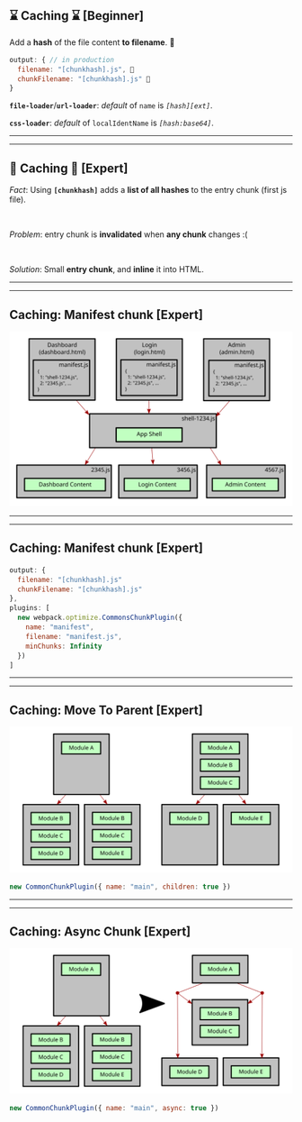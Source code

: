 ## ⌛️ Caching ⌛️ [Beginner]

Add a **hash** of the file content **to filename**. 📧

``` js
output: { // in production
  filename: "[chunkhash].js", 📲
  chunkFilename: "[chunkhash].js" 📲
}
```

**`file-loader`**/**`url-loader`**: *default* of `name` is *`[hash][ext]`*.

**`css-loader`**: *default* of `localIdentName` is *`[hash:base64]`*.

---

---

## 🚧 Caching 🚧 [Expert]

*Fact*: Using **`[chunkhash]`** adds a **list of all hashes** to the entry chunk (first js file).

<br>

*Problem*: entry chunk is **invalidated** when **any chunk** changes :(

<br>

*Solution*: Small **entry chunk**, and **inline** it into HTML.

---

---

## Caching: Manifest chunk [Expert]

![Manifest Chunk with App Shell](manifest-shell.svg)

---

---

## Caching: Manifest chunk [Expert]

``` js
output: {
  filename: "[chunkhash].js"
  chunkFilename: "[chunkhash].js"
},
plugins: [
  new webpack.optimize.CommonsChunkPlugin({
    name: "manifest",
    filename: "manifest.js",
    minChunks: Infinity
  })
]
```

---

---

## Caching: Move To Parent [Expert]

![Move to Parent](move-to-parent.svg)

``` js
new CommonChunkPlugin({ name: "main", children: true })
```
---

---

## Caching: Async Chunk [Expert]

![Async Chunk](async-chunk.svg)

``` js
new CommonChunkPlugin({ name: "main", async: true })
```